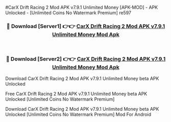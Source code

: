 #CarX Drift Racing 2 Mod APK v7.9.1 Unlimited Money [APK-MOD] - APK Unlocked - [Unlimited Coins No Watermark Premium] re597



<div align="center">

<h3>🔴 Download [Server1] 👉👉 <a href="https://momento.my/?title=CarX_Drift_Racing_2_Mod_APK_v7.9.1_Unlimited_Money">CarX Drift Racing 2 Mod APK v7.9.1 Unlimited Money Mod Apk</a></h3><br>

<h3>🔴 Download [Server2] 👉👉 <a href="https://momento.my/?title=CarX_Drift_Racing_2_Mod_APK_v7.9.1_Unlimited_Money">CarX Drift Racing 2 Mod APK v7.9.1 Unlimited Money Mod Apk</a></h3>
</div>



Download CarX Drift Racing 2 Mod APK v7.9.1 Unlimited Money beta APK Unlocked

Free CarX Drift Racing 2 Mod APK v7.9.1 Unlimited Money beta APK Unlocked [Unlimited Coins No Watermark Premium]

Download CarX Drift Racing 2 Mod APK v7.9.1 Unlimited Money beta APK Unlocked [Unlimited Coins No Watermark Premium] Mod For Android
